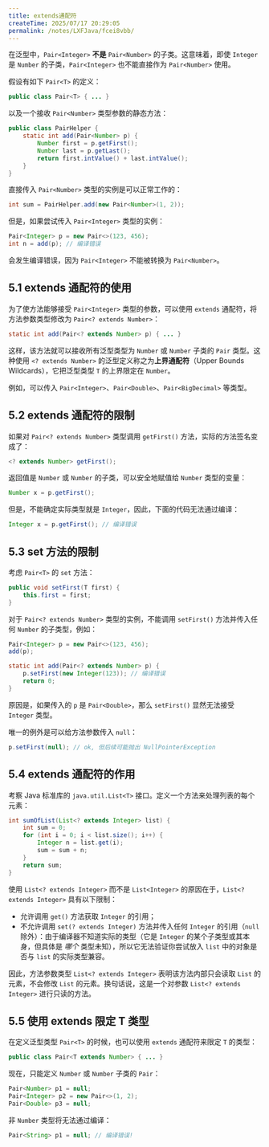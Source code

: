 ```yaml
---
title: extends通配符
createTime: 2025/07/17 20:29:05
permalink: /notes/LXFJava/fcei8vbb/
---
```

在泛型中，`Pair<Integer>` **不是** `Pair<Number>` 的子类。这意味着，即使 `Integer` 是 `Number` 的子类，`Pair<Integer>` 也不能直接作为 `Pair<Number>` 使用。

假设有如下 `Pair<T>` 的定义：

```java
public class Pair<T> { ... }
```

以及一个接收 `Pair<Number>` 类型参数的静态方法：

```java
public class PairHelper {
    static int add(Pair<Number> p) {
        Number first = p.getFirst();
        Number last = p.getLast();
        return first.intValue() + last.intValue();
    }
}
```

直接传入 `Pair<Number>` 类型的实例是可以正常工作的：

```java
int sum = PairHelper.add(new Pair<Number>(1, 2));
```

但是，如果尝试传入 `Pair<Integer>` 类型的实例：

```java
Pair<Integer> p = new Pair<>(123, 456);
int n = add(p); // 编译错误
```

会发生编译错误，因为 `Pair<Integer>` 不能被转换为 `Pair<Number>`。

## 5.1 extends 通配符的使用

为了使方法能够接受 `Pair<Integer>` 类型的参数，可以使用 `extends` 通配符，将方法参数类型修改为 `Pair<? extends Number>`：

```java
static int add(Pair<? extends Number> p) { ... }
```

这样，该方法就可以接收所有泛型类型为 `Number` 或 `Number` 子类的 `Pair` 类型。这种使用 `<? extends Number>` 的泛型定义称之为**上界通配符**（Upper Bounds Wildcards），它把泛型类型 `T` 的上界限定在 `Number`。

例如，可以传入 `Pair<Integer>`、`Pair<Double>`、`Pair<BigDecimal>` 等类型。

## 5.2 extends 通配符的限制

如果对 `Pair<? extends Number>` 类型调用 `getFirst()` 方法，实际的方法签名变成了：

```java
<? extends Number> getFirst();
```

返回值是 `Number` 或 `Number` 的子类，可以安全地赋值给 `Number` 类型的变量：

```java
Number x = p.getFirst();
```

但是，不能确定实际类型就是 `Integer`，因此，下面的代码无法通过编译：

```java
Integer x = p.getFirst(); // 编译错误
```

## 5.3 set 方法的限制

考虑 `Pair<T>` 的 `set` 方法：

```java
public void setFirst(T first) {
    this.first = first;
}
```

对于 `Pair<? extends Number>` 类型的实例，不能调用 `setFirst()` 方法并传入任何 `Number` 的子类型，例如：

```java
Pair<Integer> p = new Pair<>(123, 456);
add(p);

static int add(Pair<? extends Number> p) {
    p.setFirst(new Integer(123)); // 编译错误
    return 0;
}
```

原因是，如果传入的 `p` 是 `Pair<Double>`，那么 `setFirst()` 显然无法接受 `Integer` 类型。

唯一的例外是可以给方法参数传入 `null`：

```java
p.setFirst(null); // ok, 但后续可能抛出 NullPointerException
```

## 5.4 extends 通配符的作用

考察 Java 标准库的 `java.util.List<T>` 接口。定义一个方法来处理列表的每个元素：

```java
int sumOfList(List<? extends Integer> list) {
    int sum = 0;
    for (int i = 0; i < list.size(); i++) {
        Integer n = list.get(i);
        sum = sum + n;
    }
    return sum;
}
```

使用 `List<? extends Integer>` 而不是 `List<Integer>` 的原因在于，`List<? extends Integer>` 具有以下限制：

* 允许调用 `get()` 方法获取 `Integer` 的引用；
* 不允许调用 `set(? extends Integer)` 方法并传入任何 `Integer` 的引用（`null` 除外）：由于编译器不知道实际的类型（它是 `Integer` 的某个子类型或其本身，但具体是 _哪个_ 类型未知），所以它无法验证你尝试放入 `list` 中的对象是否与 `list` 的实际类型兼容。

因此，方法参数类型 `List<? extends Integer>` 表明该方法内部只会读取 `List` 的元素，不会修改 `List` 的元素。换句话说，这是一个对参数 `List<? extends Integer>` 进行只读的方法。

## 5.5 使用 extends 限定 T 类型

在定义泛型类型 `Pair<T>` 的时候，也可以使用 `extends` 通配符来限定 `T` 的类型：

```java
public class Pair<T extends Number> { ... }
```

现在，只能定义 `Number` 或 `Number` 子类的 `Pair`：

```java
Pair<Number> p1 = null;
Pair<Integer> p2 = new Pair<>(1, 2);
Pair<Double> p3 = null;
```

非 `Number` 类型将无法通过编译：

```java
Pair<String> p1 = null; // 编译错误!
```

